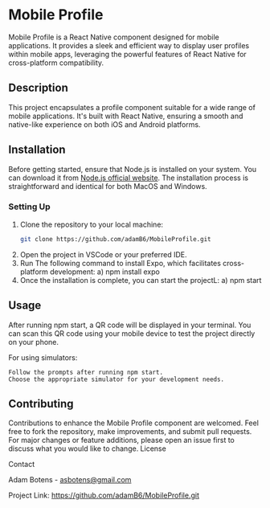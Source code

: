 # Mobile Profile

Mobile Profile is a React Native component designed for mobile applications. It provides a sleek and efficient way to display user profiles within mobile apps, leveraging the powerful features of React Native for cross-platform compatibility.

## Description

This project encapsulates a profile component suitable for a wide range of mobile applications. It's built with React Native, ensuring a smooth and native-like experience on both iOS and Android platforms.

## Installation

Before getting started, ensure that Node.js is installed on your system. You can download it from [Node.js official website](https://nodejs.org/en/download). The installation process is straightforward and identical for both MacOS and Windows.

### Setting Up

1. Clone the repository to your local machine:
   ```bash
   git clone https://github.com/adamB6/MobileProfile.git
2. Open the project in VSCode or your preferred IDE.
3. Run The following command to install Expo, which facilitates cross-platform development:
   a) npm install expo
4. Once the installation is complete, you can start the projectL:
   a) npm start
## Usage

After running npm start, a QR code will be displayed in your terminal. You can scan this QR code using your mobile device to test the project directly on your phone.

For using simulators:

    Follow the prompts after running npm start.
    Choose the appropriate simulator for your development needs.

## Contributing

Contributions to enhance the Mobile Profile component are welcomed. Feel free to fork the repository, make improvements, and submit pull requests. For major changes or feature additions, please open an issue first to discuss what you would like to change.
License

Contact

Adam Botens - asbotens@gmail.com

Project Link: https://github.com/adamB6/MobileProfile.git
